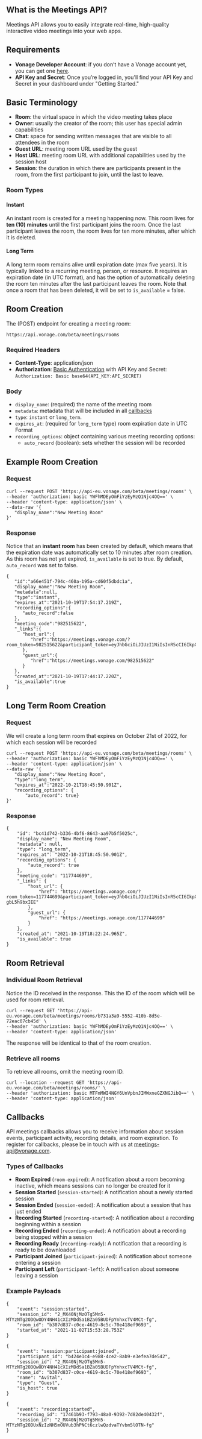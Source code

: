 ## What is the Meetings API? 
Meetings API allows you to easily integrate real-time, high-quality interactive video meetings into your web apps.  

## Requirements 

- **Vonage Developer Account**: if you don’t have a Vonage account yet, you can get one [here](https://dashboard.nexmo.com/). 
- **API Key and Secret**: Once you’re logged in, you'll find your API Key and Secret in your dashboard under "Getting Started." 

## Basic Terminology

- **Room**: the virtual space in which the video meeting takes place
- **Owner**: usually the creator of the room; this user has special admin capabilities
- **Chat**: space for sending written messages that are visible to all attendees in the room
- **Guest URL**: meeting room URL used by the guest 
- **Host URL**: meeting room URL with additional capabilities used by the session host  
- **Session**: the duration in which there are participants present in the room, from the first participant to join, until the last to leave.  

### Room Types 

#### Instant

An instant room is created for a meeting happening now. 
This room lives for **ten (10) minutes** until the first participant joins the room. 
Once the last participant leaves the room, the room lives for ten more minutes, after which it is deleted. 

#### Long Term

A long term room remains alive until expiration date (max five years). It is typically linked to a recurring meeting, person, or resource. 
It requires an expiration date (in UTC format), and has the option of automatically deleting the room ten minutes after the last participant leaves the room. 
Note that once a room that has been deleted, it will be set to `is_available` = false. 

## Room Creation

The (POST) endpoint for creating a meeting room: 

```https://api.vonage.com/beta/meetings/rooms```


### Required Headers

- **Content-Type**: application/json
- **Authorization**: [Basic Authentication](https://developer.nexmo.com/concepts/guides/authentication) with API Key and Secret: 
```Authorization: Basic base64(API_KEY:API_SECRET)```

### Body 

- `display_name`: (required) the name of the meeting room 
- `metadata`: metadata that will be included in all [callbacks](#Callbacks)
- `type`: `instant` or `long_term`. 
- `expires_at`: (required for `long_term` type) room expiration date in UTC Format
- `recording_options`: object containing various meeting recording options: 
    - `auto_record` (boolean): sets whether the session will be recorded 

## Example Room Creation 

### Request 

```
curl --request POST 'https://api-eu.vonage.com/beta/meetings/rooms' \
--header 'authorization: basic YWFhMDEyOmFiYzEyMzQ1Njc4OQ==' \
--header 'content-type: application/json' \
--data-raw '{
   "display_name":"New Meeting Room"
}'
```



### Response 

Notice that an **instant room** has been created by default, which means that the expiration date was automatically set to 10 minutes after room creation. As this room has not yet expired, `is_available` is set to true.  By default, `auto_record` was set to false. 

```
{
   "id":"a66e451f-794c-460a-b95a-cd60f5dbdc1a",
   "display_name":"New Meeting Room",
   "metadata":null,
   "type":"instant",
   "expires_at":"2021-10-19T17:54:17.219Z",
   "recording_options":{
      "auto_record":false
   },
   "meeting_code":"982515622",
   "_links":{
      "host_url":{
         "href":"https://meetings.vonage.com/?room_token=982515622&participant_token=eyJhbGciOiJIUzI1NiIsInR5cCI6IkpXVCIsImtpZCI6IjYyNjdkNGE5LTlmMTctNGVkYi05MzBmLTJlY2FmMThjODdj3BK7.eyJwYXJ0aWNpcGFudElkIjoiODNjNjQxNTQtYWJjOC00NTBkLTk1MmYtY2U4MWRmYWZiZDNkIiwiaWF0IjoxNjM0NjY1NDU3fQ.PmNtAWw5o4QtGiyQB0QVeq_qcl6fs0buGMx5t4Fy43c"
      },
      "guest_url":{
         "href":"https://meetings.vonage.com/982515622"
      }
   },
   "created_at":"2021-10-19T17:44:17.220Z",
   "is_available":true
}
```

## Long Term Room Creation 

### Request 

We will create a long term room that expires on October 21st of 2022, for which each session will be recorded 

```
curl --request POST 'https://api-eu.vonage.com/beta/meetings/rooms' \
--header 'authorization: basic YWFhMDEyOmFiYzEyMzQ1Njc4OQ==' \
--header 'content-type: application/json' \
--data-raw '{
   "display_name":"New Meeting Room",
   "type":"long_term",
   "expires_at":"2022-10-21T18:45:50.901Z", 
   "recording_options": {
       "auto_record": true}
}'
```

### Response 

```
{
    "id": "bc41d742-b336-4bf6-8643-aa97b5f5025c",
    "display_name": "New Meeting Room",
    "metadata": null,
    "type": "long_term",
    "expires_at": "2022-10-21T18:45:50.901Z",
    "recording_options": {
        "auto_record": true
    },
    "meeting_code": "117744699",
    "_links": {
        "host_url": {
            "href": "https://meetings.vonage.com/?room_token=117744699&participant_token=eyJhbGciOiJIUzI1NiIsInR5cCI6IkpXVCIsImtpZCI6IjYyNjdkNGE5LTlmMTctNGVkYi05MzBmLTJlY2FmMThjODdjOSJ9.eyJwYXJ0aWNpcGFudElkIjoiZmVlNDVmMDItMDhmOC00ZTdmLWE1MjAtZmYwYjYyZGI2NWM3IiwiaWF0IjoxNjM0NjY3NzQ1fQ.CDHtC3nW2B_jIXhfRTPzznH1j7kzcH3-gbL5h9bxIEE"
        },
        "guest_url": {
            "href": "https://meetings.vonage.com/117744699"
        }
    },
    "created_at": "2021-10-19T18:22:24.965Z",
    "is_available": true
}
```

## Room Retrieval 

### Individual Room Retrieval 

Notice the ID received in the response. This the ID of the room which will be used for room retrieval. 

```
curl --request GET 'https://api-eu.vonage.com/beta/meetings/rooms/b731a3a9-5552-410b-8d5e-72eac07cb45d' \
--header 'authorization: basic YWFhMDEyOmFiYzEyMzQ1Njc4OQ==' \
--header 'content-type: application/json' 
```
The response will be identical to that of the room creation. 

### Retrieve all rooms 

To retrieve all rooms, omit the meeting room ID. 

```
curl --location --request GET 'https://api-eu.vonage.com/beta/meetings/rooms/' \
--header 'authorization: basic MTFmMWI4NGY6UnVpbnJIMWxneGZXNGJibQ==' \
--header 'content-type: application/json'
```


## Callbacks 

API meetings callbacks allows you to receive information about session events, participant activity, recording details, and room expiration. To register for callbacks, please be in touch with us at meetings-api@vonage.com. 


### Types of Callbacks

- **Room Expired** (`room-expired`): A notification about a room becoming inactive, which means sessions can no longer be created for it
- **Session Started** (`session-started`): A notification about a newly started session
- **Session Ended** (`session-ended`): A notification about a session that has just ended 
- **Recording Started** (`recording-started`): A notification about a recording beginning within a session 
- **Recording Ended** (`recording-ended`): A notification about a recording being stopped within a session 
- **Recording Ready** (`recording-ready`): A notification that a recording is ready to be downloaded 
- **Participant Joined** (`participant-joined`): A notification about someone entering a session 
- **Participant Left** (`participant-left`): A notification about someone leaving a session 

### Example Payloads 

```
{
    "event": "session:started",
    "session_id": "2_MX40NjMzOTg5Mn5-MTYzNTg2ODQwODY4NH41cXIzMDdSa1BZa05BUDFpYnhxcTV4MCt-fg",
    "room_id": "b307d837-c0ce-4619-8c5c-70e418ef9693",
    "started_at": "2021-11-02T15:53:28.753Z"
}
```

```
{
    "event": "session:participant:joined",
    "participant_id": "b424e1c4-e988-4ce2-8ab9-e3efea7de542",
    "session_id": "2_MX40NjMzOTg5Mn5-MTYzNTg2ODQwODY4NH41cXIzMDdSa1BZa05BUDFpYnhxcTV4MCt-fg",
    "room_id": "b307d837-c0ce-4619-8c5c-70e418ef9693",
    "name": "Avital",
    "type": "Guest",
    "is_host": true
}
```

```
{
    "event": "recording:started",
    "recording_id": "17461b93-f793-48a0-9392-7d82de40432f",
    "session_id": "2_MX40NjMzOTg5Mn5-MTYzNTg2ODUxNzIzNH5mOUVub3hPNCt6czlwQzdvaTYvbm5lOTN-fg"
}
```


